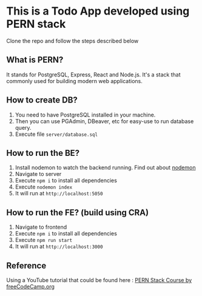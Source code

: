 # This is a Todo App developed using PERN stack
Clone the repo and follow the steps described below

## What is PERN?
It stands for PostgreSQL, Express, React and Node.js. It's a stack that commonly used for building modern web applications. 

## How to create DB?
1. You need to have PostgreSQL installed in your machine.
2. Then you can use PGAdmin, DBeaver, etc for easy-use to run database query.
3. Execute file `server/database.sql` 

## How to run the BE?
1. Install nodemon to watch the backend running. Find out about [nodemon](https://www.npmjs.com/package/nodemon)
2. Navigate to server
3. Execute `npm i` to install all dependencies
4. Execute `nodemon index` 
5. It will run at `http://localhost:5050` 

## How to run the FE? (build using CRA)
1. Navigate to frontend
2. Execute `npm i`  to install all dependencies
3. Execute `npm run start` 
4. It will run at `http://localhost:3000` 

## Reference
Using a YouTube tutorial that could be found here : [PERN Stack Course by freeCodeCamp.org](https://www.youtube.com/watch?v=ldYcgPKEZC8)
